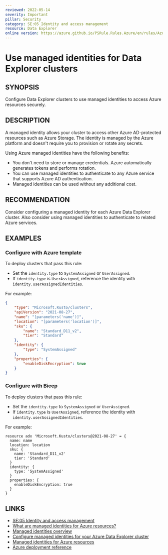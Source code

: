 ```yaml
---
reviewed: 2022-05-14
severity: Important
pillar: Security
category: SE:05 Identity and access management
resource: Data Explorer
online version: https://azure.github.io/PSRule.Rules.Azure/en/rules/Azure.ADX.ManagedIdentity/
---
```


# Use managed identities for Data Explorer clusters

## SYNOPSIS

Configure Data Explorer clusters to use managed identities to access Azure resources securely.

## DESCRIPTION

A managed identity allows your cluster to access other Azure AD-protected resources such as Azure Storage.
The identity is managed by the Azure platform and doesn't require you to provision or rotate any secrets.

Using Azure managed identities have the following benefits:

- You don't need to store or manage credentials.
  Azure automatically generates tokens and performs rotation.
- You can use managed identities to authenticate to any Azure service that supports Azure AD authentication.
- Managed identities can be used without any additional cost.

## RECOMMENDATION

Consider configuring a managed identity for each Azure Data Explorer cluster.
Also consider using managed identities to authenticate to related Azure services.

## EXAMPLES

### Configure with Azure template

To deploy clusters that pass this rule:

- Set the `identity.type` to `SystemAssigned` or `UserAssigned`.
- If `identity.type` is `UserAssigned`, reference the identity with `identity.userAssignedIdentities`.

For example:

```json
{
    "type": "Microsoft.Kusto/clusters",
    "apiVersion": "2021-08-27",
    "name": "[parameters('name')]",
    "location": "[parameters('location')]",
    "sku": {
        "name": "Standard_D11_v2",
        "tier": "Standard"
    },
    "identity": {
        "type": "SystemAssigned"
    },
    "properties": {
        "enableDiskEncryption": true
    }
}
```

### Configure with Bicep

To deploy clusters that pass this rule:

- Set the `identity.type` to `SystemAssigned` or `UserAssigned`.
- If `identity.type` is `UserAssigned`, reference the identity with `identity.userAssignedIdentities`.

For example:

```bicep
resource adx 'Microsoft.Kusto/clusters@2021-08-27' = {
  name: name
  location: location
  sku: {
    name: 'Standard_D11_v2'
    tier: 'Standard'
  }
  identity: {
    type: 'SystemAssigned'
  }
  properties: {
    enableDiskEncryption: true
  }
}
```

## LINKS

- [SE:05 Identity and access management](https://learn.microsoft.com/azure/well-architected/security/identity-access#resource-identity)
- [What are managed identities for Azure resources?](https://learn.microsoft.com/entra/identity/managed-identities-azure-resources/overview)
- [Managed identities overview](https://learn.microsoft.com/azure/data-explorer/managed-identities-overview)
- [Configure managed identities for your Azure Data Explorer cluster](https://learn.microsoft.com/azure/data-explorer/configure-managed-identities-cluster)
- [Managed identities for Azure resources](https://learn.microsoft.com/azure/data-explorer/security#managed-identities-for-azure-resources)
- [Azure deployment reference](https://learn.microsoft.com/azure/templates/microsoft.kusto/clusters)
